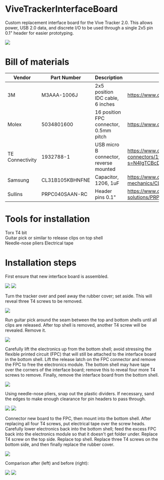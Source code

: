 # ViveTrackerInterfaceBoard

Custom replacement interface board for the Vive Tracker 2.0.  This allows power, USB 2.0 data, and discrete I/O to be used through a single 2x5 pin 0.1" header for easier prototyping.

![](Images/Tracker_Pinout.jpg)


# Bill of materials

| Vendor          | Part Number     | Description                            | Link                                                                |
| --------------- | --------------- | -------------------------------------- |-------------------------------------------------------------------- |
| 3M              | M3AAA-1006J     | 2x5 position IDC cable, 6 inches       | https://www.digikey.com/en/products/detail/3m/M3AAA-1006J/229950    |
| Molex           | 5034801600      | 16 position FPC connector, 0.5mm pitch | https://www.digikey.com/en/products/detail/molex/5034801600/2356646 |
| TE Connectivity | 1932788-1       | USB micro B connector, reverse mounted | https://www.digikey.com/en/products/detail/te-connectivity-amp-connectors/1932788-1/4731822?s=N4IgTCBcDaIIwE4DMYDsAOdBaOIC6AvkA
| Samsung         | CL31B105KBHNFNE | Capacitor, 1206, 1uF                   | https://www.digikey.com/en/products/detail/samsung-electro-mechanics/CL31B105KBHNFNE/3891177
| Sullins         | PRPC040SAAN-RC  | Header pins 0.1"                       | https://www.digikey.com/en/products/detail/sullins-connector-solutions/PRPC040SAAN-RC/2775214 |


# Tools for installation

Torx T4 bit\
Guitar pick or similar to release clips on top shell\
Needle-nose pliers
Electrical tape


# Installation steps

First ensure that new interface board is assembled.

![](Images/New_Board_Bottom.jpg)
![](Images/New_Board_Top.jpg)

Turn the tracker over and peel away the rubber cover; set aside.  This will reveal three T4 screws to be removed.

![](Images/Installation_01_Remove_Screws.jpg)

Run guitar pick around the seam between the top and bottom shells until all clips are released.  After top shell is removed, another T4 screw will be revealed.  Remove it.

![](Images/Installation_02_Remove_Shell.jpg)

Carefully lift the electronics up from the bottom shell; avoid stressing the flexible printed circuit (FPC) that will still be attached to the interface board in the bottom shell.  Lift the release latch on the FPC connector and remove the FPC to free the electronics module.  The bottom shell may have tape over the corners of the interface board; remove this to reveal four more T4 screws to remove.  Finally, remove the interface board from the bottom shell.

![](Images/Installation_03_Remove_Electronics.jpg)

Using needle-nose pliers, snap out the plastic dividers.  If necessary, sand the edges to make enough clearance for pin headers to pass through.

![](Images/Installation_04_Snap_Dividers.jpg)
![](Images/Installation_05.jpg)

Connector new board to the FPC, then mount into the bottom shell.  After replacing all four T4 screws, put electrical tape over the screw heads.  Carefully lower electronics back into the bottom shell; feed the excess FPC back into the electronics module so that it doesn't get folder under.  Replace T4 screw on the top side.  Replace top shell.  Replace three T4 screws on the bottom side, and then finally replace the rubber cover.

![](Images/Installation_06_Attach_Board.jpg)

Comparison after (left) and before (right):

![](Images/Tracker_Before_After.jpg)
![](Images/Tracker_After_With_Cable.jpg)
